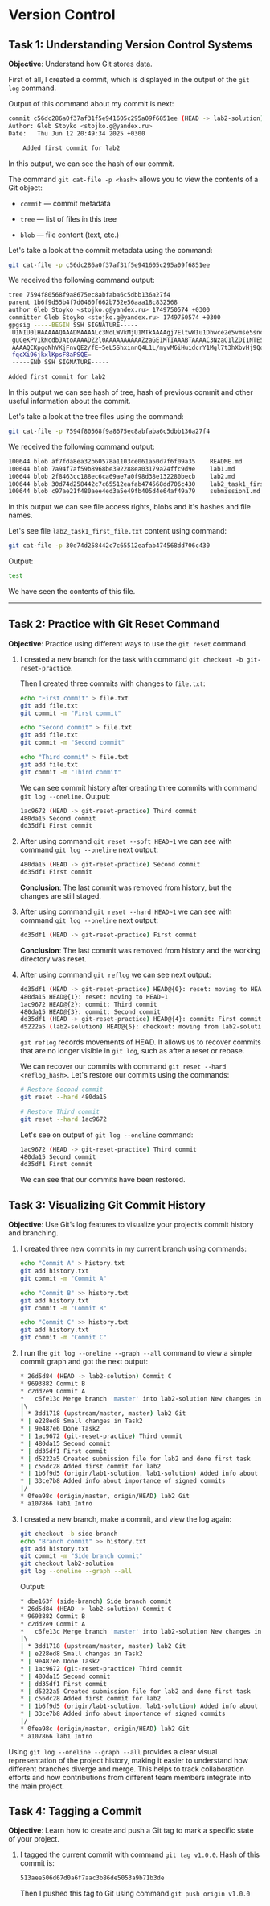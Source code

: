 # Version Control

## Task 1: Understanding Version Control Systems

**Objective**: Understand how Git stores data.

First of all, I created a commit, which is displayed in the output of the `git log` command.

Output of this command about my commit is next:
```sh
commit c56dc286a0f37af31f5e941605c295a09f6851ee (HEAD -> lab2-solution)
Author: Gleb Stoyko <stojko.g@yandex.ru>
Date:   Thu Jun 12 20:49:34 2025 +0300

    Added first commit for lab2

```

In this output, we can see the hash of our commit.

The command `git cat-file -p <hash>` allows you to view the contents of a Git object:
- `commit` — commit metadata

- `tree` — list of files in this tree

- `blob` — file content (text, etc.)

Let's take a look at the commit metadata using the command:
```sh
git cat-file -p c56dc286a0f37af31f5e941605c295a09f6851ee
```

We received the following command output:
```sh
tree 7594f80568f9a8675ec8abfaba6c5dbb136a27f4
parent 1b6f9d55b4f7d0460f662b752e56aaa18c832568
author Gleb Stoyko <stojko.g@yandex.ru> 1749750574 +0300
committer Gleb Stoyko <stojko.g@yandex.ru> 1749750574 +0300
gpgsig -----BEGIN SSH SIGNATURE-----
 U1NIU0lHAAAAAQAAADMAAAALc3NoLWVkMjU1MTkAAAAgj7EltwWIu1Dhwce2e5vmse5sno
 guCeKPV1kNcdbJAtoAAAADZ2l0AAAAAAAAAAZzaGE1MTIAAABTAAAAC3NzaC1lZDI1NTE5
 AAAAQCKpgoNhVKjFnvQE2/fE+5eL5ShxinnQ4L1L/myvM6iHuidcrY1Mgl7t3hXbvHj9Qd
 fqcXi96jkxlKpsF8aPSQE=
 -----END SSH SIGNATURE-----

Added first commit for lab2
```

In this output we can see hash of tree, hash of previous commit and other useful information about the commit.

Let's take a look at the tree files using the command:
```sh
git cat-file -p 7594f80568f9a8675ec8abfaba6c5dbb136a27f4
```

We received the following command output:
```sh
100644 blob af7fda8ea32b60578a1103ce061a50d7f6f09a35    README.md
100644 blob 7a94f7af59b8968be392288ea03179a24ffc9d9e    lab1.md
100644 blob 2f8463cc188ec6ca69ae7a0f98d38e132280becb    lab2.md
100644 blob 30d74d258442c7c65512eafab474568dd706c430    lab2_task1_first_file.txt
100644 blob c97ae21f480aee4ed3a5e49fb405d4e64af49a79    submission1.md
```

In this output we can see file access rights, blobs and it's hashes and file names.

Let's see file `lab2_task1_first_file.txt` content using command:
```sh
git cat-file -p 30d74d258442c7c65512eafab474568dd706c430 
```

Output:
```sh
test
```

We have seen the contents of this file.

---

## Task 2: Practice with Git Reset Command

**Objective**: Practice using different ways to use the `git reset` command.

1. I created a new branch for the task with command `git checkout -b git-reset-practice`.

    Then I created three commits with changes to `file.txt`:
    ```sh
    echo "First commit" > file.txt
    git add file.txt
    git commit -m "First commit"

    echo "Second commit" > file.txt
    git add file.txt
    git commit -m "Second commit"

    echo "Third commit" > file.txt
    git add file.txt
    git commit -m "Third commit"
    ```

    We can see commit history after creating three commits with command `git log --oneline`. Output:
    ```sh
    1ac9672 (HEAD -> git-reset-practice) Third commit
    480da15 Second commit
    dd35df1 First commit
    ```

2. After using command `git reset --soft HEAD~1` we can see with command `git log --oneline` next output:
    ```sh
    480da15 (HEAD -> git-reset-practice) Second commit
    dd35df1 First commit
    ```

    **Conclusion**: The last commit was removed from history, but the changes are still staged.

3. After using command `git reset --hard HEAD~1` we can see with command `git log --oneline` next output:
    ```sh
    dd35df1 (HEAD -> git-reset-practice) First commit
    ```
    **Conclusion**: The last commit was removed from history and the working directory was reset.

4. After using command `git reflog` we can see next output:
    ```sh
    dd35df1 (HEAD -> git-reset-practice) HEAD@{0}: reset: moving to HEAD~1
    480da15 HEAD@{1}: reset: moving to HEAD~1
    1ac9672 HEAD@{2}: commit: Third commit
    480da15 HEAD@{3}: commit: Second commit
    dd35df1 (HEAD -> git-reset-practice) HEAD@{4}: commit: First commit
    d5222a5 (lab2-solution) HEAD@{5}: checkout: moving from lab2-solution to git-reset-practice
    ```

    `git reflog` records movements of HEAD. It allows us to recover commits that are no longer visible in `git log`, such as after a reset or rebase.
    
    We can recover our commits with command `git reset --hard <reflog_hash>`. Let's restore our commits using the commands:
    ```sh
    # Restore Second commit
    git reset --hard 480da15

    # Restore Third commit
    git reset --hard 1ac9672
    ```

    Let's see on output of `git log --oneline` command:
    ```sh
    1ac9672 (HEAD -> git-reset-practice) Third commit
    480da15 Second commit
    dd35df1 First commit
    ```
    We can see that our commits have been restored.

## Task 3: Visualizing Git Commit History

**Objective**: Use Git’s log features to visualize your project’s commit history and branching.

1. I created three new commits in my current branch using commands:
    ```sh
    echo "Commit A" > history.txt
    git add history.txt
    git commit -m "Commit A"

    echo "Commit B" >> history.txt
    git add history.txt
    git commit -m "Commit B"

    echo "Commit C" >> history.txt
    git add history.txt
    git commit -m "Commit C"
    ```

2. I run the `git log --oneline --graph --all` command to view a simple commit graph and got the next output:
    ```sh
    * 26d5d84 (HEAD -> lab2-solution) Commit C
    * 9693882 Commit B
    * c2dd2e9 Commit A
    *   c6fe13c Merge branch 'master' into lab2-solution New changes in lab2.md from main repository of this course
    |\  
    | * 3dd1718 (upstream/master, master) lab2 Git
    * | e228ed8 Small changes in Task2
    * | 9e487e6 Done Task2
    * | 1ac9672 (git-reset-practice) Third commit
    * | 480da15 Second commit
    * | dd35df1 First commit
    * | d5222a5 Created submission file for lab2 and done first task
    * | c56dc28 Added first commit for lab2
    * | 1b6f9d5 (origin/lab1-solution, lab1-solution) Added info about merge strategies
    * | 33ce7b8 Added info about importance of signed commits
    |/  
    * 0fea98c (origin/master, origin/HEAD) lab2 Git
    * a107866 lab1 Intro
    ```

3. I created a new branch, make a commit, and view the log again:
    ```sh
    git checkout -b side-branch
    echo "Branch commit" >> history.txt
    git add history.txt
    git commit -m "Side branch commit"
    git checkout lab2-solution
    git log --oneline --graph --all
    ```

    Output:
    ```sh
    * dbe163f (side-branch) Side branch commit
    * 26d5d84 (HEAD -> lab2-solution) Commit C
    * 9693882 Commit B
    * c2dd2e9 Commit A
    *   c6fe13c Merge branch 'master' into lab2-solution New changes in lab2.md from main repository of this course
    |\  
    | * 3dd1718 (upstream/master, master) lab2 Git
    * | e228ed8 Small changes in Task2
    * | 9e487e6 Done Task2
    * | 1ac9672 (git-reset-practice) Third commit
    * | 480da15 Second commit
    * | dd35df1 First commit
    * | d5222a5 Created submission file for lab2 and done first task
    * | c56dc28 Added first commit for lab2
    * | 1b6f9d5 (origin/lab1-solution, lab1-solution) Added info about merge strategies
    * | 33ce7b8 Added info about importance of signed commits
    |/  
    * 0fea98c (origin/master, origin/HEAD) lab2 Git
    * a107866 lab1 Intro
    ```

Using `git log --oneline --graph --all` provides a clear visual representation of the project history, making it easier to understand how different branches diverge and merge. This helps to track collaboration efforts and how contributions from different team members integrate into the main project.

## Task 4: Tagging a Commit

**Objective**: Learn how to create and push a Git tag to mark a specific state of your project.

1. I tagged the current commit with command `git tag v1.0.0`. Hash of this commit is:
    ```sh
    513aee506d67d0a6f7aac3b86de5053a9b71b3de
    ```
    Then I pushed this tag to Git using command `git push origin v1.0.0`

